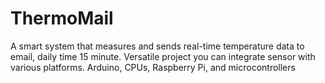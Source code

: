 # ThermoMail
A smart system that measures and sends real-time temperature data to email, daily time 15 minute. Versatile project you can integrate  sensor with various platforms. Arduino, CPUs, Raspberry Pi, and microcontrollers
